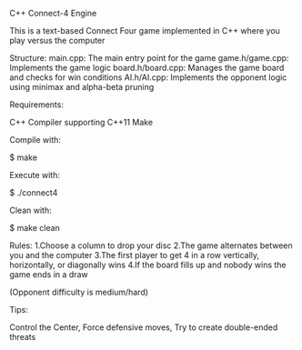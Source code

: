 C++ Connect-4 Engine

This is a text-based Connect Four game implemented in C++ where you play versus the computer

Structure: main.cpp: The main entry point for the game game.h/game.cpp: Implements the game logic board.h/board.cpp: Manages the game board and checks for win conditions AI.h/AI.cpp: Implements the opponent logic using minimax and alpha-beta pruning

Requirements:

C++ Compiler supporting C++11 Make

Compile with:

$ make

Execute with:

$ ./connect4

Clean with:

$ make clean

Rules: 1.Choose a column to drop your disc 2.The game alternates between you and the computer 3.The first player to get 4 in a row vertically, horizontally, or diagonally wins 4.If the board fills up and nobody wins the game ends in a draw

(Opponent difficulty is medium/hard)

Tips:

Control the Center,
Force defensive moves,
Try to create double-ended threats

